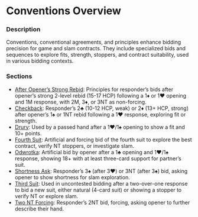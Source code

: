 # Conventions Overview

### Description

Conventions, conventional agreements, and principles enhance bidding precision for game and slam contracts. They include specialized bids and sequences to explore fits, strength, stoppers, and contract suitability, used in various bidding contexts.

### Sections
- [After Opener’s Strong Rebid](after-openers-strong-rebid.md): Principles for responder’s bids after opener’s strong 2-level rebid (15-17 HCP) following a 1♦ or 1♥ opening and 1M response, with 2M, 3♦, or 3NT as non-forcing.
- [Checkback](checkback.md): Responder’s 2♣ (10-12 HCP, weak) or 2♦ (13+ HCP, strong) after opener’s 1♠ or 1NT rebid following a 1♥ response, exploring fit or strength.
- [Drury](drury.md): Used by a passed hand after a 1♥/1♠ opening to show a fit and 10+ points.
- [Fourth Suit](fourth-suit.md): Artificial and forcing bid of the fourth suit to explore the best contract, verify NT stoppers, or investigate slam.
- [Odwrotka](odwrotka.md): Artificial bid by opener after a 1♣ opening and 1♥/1♠ response, showing 18+ with at least three-card support for partner’s suit.
- [Shortness Ask](short-suit-ask.md): Responder’s 3♠ (after 3♥) or 3NT (after 3♠) bid, asking opener to show shortness for slam exploration.
- [Third Suit](third-suit.md): Used in uncontested bidding after a two-over-one response to bid a new suit, either natural (4-card suit) or showing a stopper to verify NT or explore slam.
- [Two NT Forcing](two-nt-forcing.md): Responder’s 2NT bid, forcing, asking opener to further describe their hand.